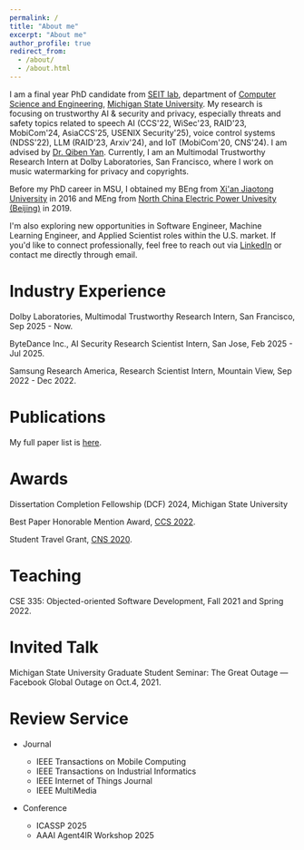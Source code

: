 ```yaml
---
permalink: /
title: "About me"
excerpt: "About me"
author_profile: true
redirect_from: 
  - /about/
  - /about.html
---
```


I am a final year PhD candidate from [SEIT lab](https://seit.egr.msu.edu/), department of [Computer Science and Engineering](https://cse.msu.edu/), [Michigan State University](https://msu.edu/). My research is focusing on trustworthy AI & security and privacy, especially threats and safety topics related to speech AI (CCS'22, WiSec'23, RAID'23, MobiCom'24, AsiaCCS'25, USENIX Security'25), voice control systems (NDSS'22), LLM (RAID'23, Arxiv'24), and IoT (MobiCom'20, CNS'24). I am advised by [Dr. Qiben Yan](https://cse.msu.edu/~qyan/). Currently, I am an Multimodal Trustworthy Research Intern at Dolby Laboratories, San Francisco, where I work on music watermarking for privacy and copyrights.

Before my PhD career in MSU, I obtained my BEng from [Xi'an Jiaotong University](http://en.xjtu.edu.cn/) in 2016 and MEng from [North China Electric Power Univesity (Beijing)](https://english.ncepu.edu.cn/) in 2019. 

I'm also exploring new opportunities in Software Engineer, Machine Learning Engineer, and Applied Scientist roles within the U.S. market. If you'd like to connect professionally, feel free to reach out via [LinkedIn](https://www.linkedin.com/in/yuanda-wang-a52663179/) or contact me directly through email.

Industry Experience
======
Dolby Laboratories, Multimodal Trustworthy Research Intern, San Francisco, Sep 2025 - Now.

ByteDance Inc., AI Security Research Scientist Intern, San Jose, Feb 2025 - Jul 2025.

Samsung Research America, Research Scientist Intern, Mountain View, Sep 2022 - Dec 2022.

Publications
======
My full paper list is [here](https://yuandaw.github.io/publications/).

Awards
======

Dissertation Completion Fellowship (DCF) 2024, Michigan State University

Best Paper Honorable Mention Award, [CCS 2022](https://www.sigsac.org/ccs/CCS2022/).

Student Travel Grant, [CNS 2020](https://cns2020.ieee-cns.org/).

Teaching
======
CSE 335: Objected-oriented Software Development, Fall 2021 and Spring 2022.  

Invited Talk
======
Michigan State University Graduate Student Seminar: The Great Outage — Facebook Global Outage on Oct.4, 2021.

Review Service
======
* Journal
  * IEEE Transactions on Mobile Computing 
  * IEEE Transactions on Industrial Informatics
  * IEEE Internet of Things Journal
  * IEEE MultiMedia

* Conference
  * ICASSP 2025
  * AAAI Agent4IR Workshop 2025 

<script type='text/javascript' id='clustrmaps' src='//cdn.clustrmaps.com/map_v2.js?cl=04aa44&w=243&t=n&d=v7MlErWIlGyWy2W4NRYHD1iOxc-4713pg6VsacZGAFQ&co=a8d7f9&cmn=cc3a4d&cmo=ffffff'></script>